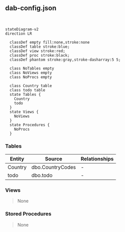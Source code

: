 ## dab-config.json
<p>&nbsp;</p>

```mermaid
stateDiagram-v2
direction LR

  classDef empty fill:none,stroke:none
  classDef table stroke:blue;
  classDef view stroke:red;
  classDef proc stroke:black;
  classDef phantom stroke:gray,stroke-dasharray:5 5;

  class NoTables empty
  class NoViews empty
  class NoProcs empty

  class Country table
  class todo table
  state Tables {
    Country
    todo
  }
  state Views {
    NoViews
  }
  state Procedures {
    NoProcs
  }
```

### Tables
|Entity|Source|Relationships
|-|-|-
|Country|dbo.CountryCodes|-
|todo|dbo.todo|-

### Views
> None

### Stored Procedures
> None

